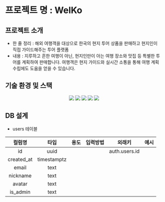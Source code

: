 # 프로젝트 명 : WelKo



## 프로젝트 소개
- 한 줄 정리 : 해외 여행객을 대상으로 한국의 현지 투어 상품을  판매하고 현지인이 직접 가이드해주는 투어 플랫폼
- 내용 : 지루하고 흔한 여행이 아닌, 현지인만이 아는 여행 장소와 맛집 등 특별한 투어를 계획하여 판매합니다. 여행객은 현지 가이드와 실시간 소통을 통해 여행 계획 수립에도 도움을 얻을 수 있습니다.

## 기술 환경 및 스택
<div align='center'>
<img src="https://img.shields.io/badge/react-%2320232a.svg?style=for-the-badge&logo=react&logoColor=%2361DAFB"/> 
<img src="https://img.shields.io/badge/-React%20Query-FF4154?style=for-the-badge&logo=react%20query&logoColor=white" />
<img src="https://img.shields.io/badge/Supabase-3ECF8E?style=for-the-badge&logo=supabase&logoColor=white" /> 
<img src="https://img.shields.io/badge/vercel-%23000000.svg?style=for-the-badge&logo=vercel&logoColor=white" />
<img src="https://img.shields.io/badge/Next.js-%23000000.svg?style=for-the-badge&logo=Next.js&logoColor=white" />
</div>

## DB 설계
- users 테이블

|컬럼명|타입|용도|입력방법|외래키|예시|
| :-----: |:-----: |:-----: |:-----: |:-----: |:-----: |
|id|uuid|||auth.users.id||
|created_at|timestamptz|||||
|email|text|||||
|nickname|text|||||
|avatar|text|||||
|is_admin|text|||||
